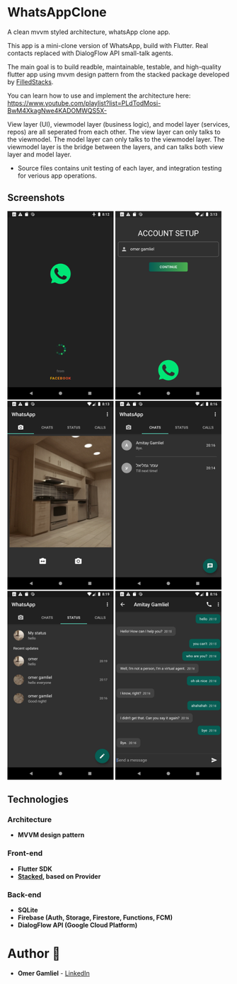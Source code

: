 # WhatsAppClone

A clean mvvm styled architecture, whatsApp clone app.

This app is a mini-clone version of WhatsApp, build with Flutter. Real contacts replaced with DialogFlow API small-talk agents.

The main goal is to build readble, maintainable, testable, and high-quality flutter app using mvvm design pattern from the stacked package developed by [FilledStacks](https://www.filledstacks.com/).

You can learn how to use and implement the architecture here: https://www.youtube.com/playlist?list=PLdTodMosi-BwM4XkagNwe4KADOMWQS5X-

View layer (UI), viewmodel layer (business logic), and model layer (services, repos) are all seperated from each other. The view layer can only talks to the viewmodel. The model layer can only talks to the viewmodel layer. The viewmodel layer is the bridge between the layers, and can talks both view layer and model layer.

- Source files contains unit testing of each layer, and integration testing for verious app operations. 


## Screenshots

<img src="screenshots/screenshot_1.png" width="240px"> <img src="screenshots/screenshot_2.png" width="240px"/> <img src="screenshots/screenshot_3.png" width="240px"/> <img src="screenshots/screenshot_4.png" width="240px"/>
<img src="screenshots/screenshot_5.png" width="240px"/> <img src="screenshots/screenshot_6.png" width="240px"/>

## Technologies
 
### Architecture
- **MVVM design pattern**

### Front-end
- **Flutter SDK**
- **[Stacked](https://pub.dev/packages/stacked), based on Provider** 

### Back-end
- **SQLite**
- **Firebase (Auth, Storage, Firestore, Functions, FCM)**
- **DialogFlow API (Google Cloud Platform)**

# Author 🙋

-   **Omer Gamliel** - [LinkedIn](https://www.linkedin.com/in/omer-gamliel-6a813a188/)
